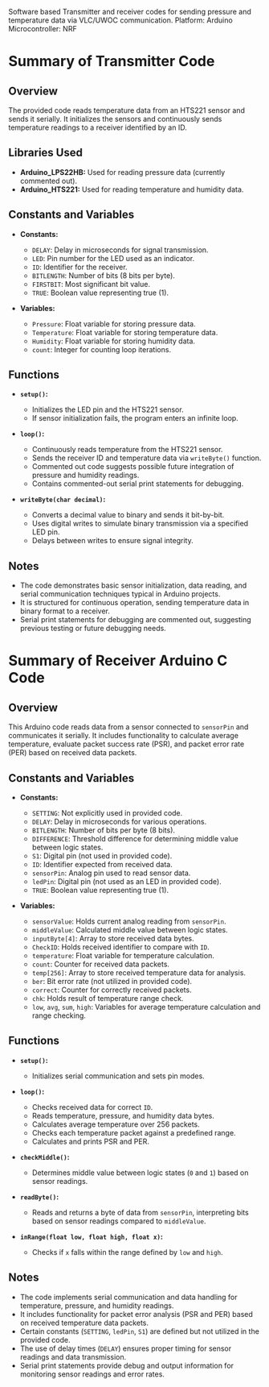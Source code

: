 Software based Transmitter and receiver codes for sending pressure and temperature data via VLC/UWOC communication.
Platform: Arduino
Microcontroller: NRF

# Summary of Transmitter Code

## Overview
The provided code reads temperature data from an HTS221 sensor and sends it serially. It initializes the sensors and continuously sends temperature readings to a receiver identified by an ID. 

## Libraries Used
- **Arduino_LPS22HB:** Used for reading pressure data (currently commented out).
- **Arduino_HTS221:** Used for reading temperature and humidity data.

## Constants and Variables
- **Constants:**
  - `DELAY`: Delay in microseconds for signal transmission.
  - `LED`: Pin number for the LED used as an indicator.
  - `ID`: Identifier for the receiver.
  - `BITLENGTH`: Number of bits (8 bits per byte).
  - `FIRSTBIT`: Most significant bit value.
  - `TRUE`: Boolean value representing true (1).

- **Variables:**
  - `Pressure`: Float variable for storing pressure data.
  - `Temperature`: Float variable for storing temperature data.
  - `Humidity`: Float variable for storing humidity data.
  - `count`: Integer for counting loop iterations.

## Functions
- **`setup()`:**
  - Initializes the LED pin and the HTS221 sensor.
  - If sensor initialization fails, the program enters an infinite loop.

- **`loop()`:**
  - Continuously reads temperature from the HTS221 sensor.
  - Sends the receiver ID and temperature data via `writeByte()` function.
  - Commented out code suggests possible future integration of pressure and humidity readings.
  - Contains commented-out serial print statements for debugging.

- **`writeByte(char decimal)`:**
  - Converts a decimal value to binary and sends it bit-by-bit.
  - Uses digital writes to simulate binary transmission via a specified LED pin.
  - Delays between writes to ensure signal integrity.

## Notes
- The code demonstrates basic sensor initialization, data reading, and serial communication techniques typical in Arduino projects.
- It is structured for continuous operation, sending temperature data in binary format to a receiver.
- Serial print statements for debugging are commented out, suggesting previous testing or future debugging needs.

# Summary of Receiver Arduino C Code

## Overview
This Arduino code reads data from a sensor connected to `sensorPin` and communicates it serially. It includes functionality to calculate average temperature, evaluate packet success rate (PSR), and packet error rate (PER) based on received data packets.

## Constants and Variables
- **Constants:**
  - `SETTING`: Not explicitly used in provided code.
  - `DELAY`: Delay in microseconds for various operations.
  - `BITLENGTH`: Number of bits per byte (8 bits).
  - `DIFFERENCE`: Threshold difference for determining middle value between logic states.
  - `S1`: Digital pin (not used in provided code).
  - `ID`: Identifier expected from received data.
  - `sensorPin`: Analog pin used to read sensor data.
  - `ledPin`: Digital pin (not used as an LED in provided code).
  - `TRUE`: Boolean value representing true (1).

- **Variables:**
  - `sensorValue`: Holds current analog reading from `sensorPin`.
  - `middleValue`: Calculated middle value between logic states.
  - `inputByte[4]`: Array to store received data bytes.
  - `CheckID`: Holds received identifier to compare with `ID`.
  - `temperature`: Float variable for temperature calculation.
  - `count`: Counter for received data packets.
  - `temp[256]`: Array to store received temperature data for analysis.
  - `ber`: Bit error rate (not utilized in provided code).
  - `correct`: Counter for correctly received packets.
  - `chk`: Holds result of temperature range check.
  - `low`, `avg`, `sum`, `high`: Variables for average temperature calculation and range checking.

## Functions
- **`setup()`:**
  - Initializes serial communication and sets pin modes.

- **`loop()`:**
  - Checks received data for correct `ID`.
  - Reads temperature, pressure, and humidity data bytes.
  - Calculates average temperature over 256 packets.
  - Checks each temperature packet against a predefined range.
  - Calculates and prints PSR and PER.

- **`checkMiddle()`:**
  - Determines middle value between logic states (`0` and `1`) based on sensor readings.

- **`readByte()`:**
  - Reads and returns a byte of data from `sensorPin`, interpreting bits based on sensor readings compared to `middleValue`.

- **`inRange(float low, float high, float x)`:**
  - Checks if `x` falls within the range defined by `low` and `high`.

## Notes
- The code implements serial communication and data handling for temperature, pressure, and humidity readings.
- It includes functionality for packet error analysis (PSR and PER) based on received temperature data packets.
- Certain constants (`SETTING`, `ledPin`, `S1`) are defined but not utilized in the provided code.
- The use of delay times (`DELAY`) ensures proper timing for sensor readings and data transmission.
- Serial print statements provide debug and output information for monitoring sensor readings and error rates.
